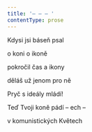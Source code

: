 ```yaml
---
title: '– – – '
contentType: prose
---
```


Kdysi jsi báseň psal

o koni o ikoně

pokročil čas a ikony

děláš už jenom pro ně

Pryč s ideály mládí!

Teď Tvoji koně pádí – ech –

v komunistických Květech
